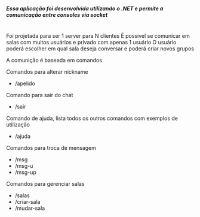 ##### Essa aplicação foi desenvolvida utilizando o .NET e permite a comunicação entre consoles via socket
#
#
Foi projetada para ser 1 server para N clientes
É possivel se comunicar em salas com muitos usuários e privado com apenas 1 usuário
O usuário poderá escolher em qual sala deseja conversar e poderá criar novos grupos

A comunição é baseada em comandos

Comandos para alterar nickname
- /apelido

Comando para sair do chat
- /sair

Comando de ajuda, lista todos os outros comandos com exemplos de utilização
- /ajuda

Comandos para troca de mensagem
- /msg
- /msg-u
- /msg-up

Comandos para gerenciar salas
- /salas
- /criar-sala
- /mudar-sala
